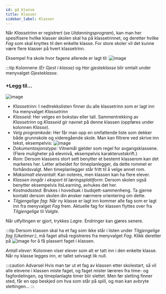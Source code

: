 ```yaml
---
id: gd_klasse
title: Klasser
sidebar_label: Klasser
---
```


Når _Klassetrinn_ er registrert (se _Utdanningsprogram_), kan man her spesifisere hvilke klasser skolen skal ha på klassetrinnet, og deretter hvilke _Fag_ som skal knyttes til den enkelte klasse. For store skoler vil det kunne være flere klasser på hvert klassetrinn. 

Eksempel fra skole hvor fagene allerede er lagt til:
![image](https://github.com/BarmanHanssen/iskole/assets/80097133/1aaa3b62-1a8d-4066-83d6-dc9f3e81a79d)


:::tip Kolonnene _(Er Gjest i klasse)_ og _Har gjesteklasse_ blir omtalt under menyvalget _Gjesteklasse_.

### +Legg til...
![image](https://github.com/BarmanHanssen/iskole/assets/80097133/ba556c8b-4d5c-45d0-8e04-3ae0e64dc51b)

- _Klassetrinn_: I nedtrekkslisten finner du alle klassetrinn som er lagt inn fra menyvalget _Klassetrinn_
- _Klasseid_: Her velges en bokstav eller tall. Sammentrekking av  _Klassetrinn_ og _Klasseid_ gir navnet på denne klassen (oppføres under kolonnen _Klasse_). 
- _Velg programkode_: Her får man opp en omfattende liste som dekker både grunnskole og videregående skole. Man kan filtrere ved skrive inn tekst, eksempelvis:
![image](https://github.com/BarmanHanssen/iskole/assets/80097133/b8da5307-1c53-4f39-bf0c-ed97f5db5624)
- _Dokumentasjonstype_: Vitnemål gjelder som regel for avgangsklassene. (Flere muligheter på elevnivå, eksempelvis karakterustskrift.)
- _Rom_: Dersom klassens stort sett benytter et bestemt klasserom kan det markeres her. Letter arbeidet for timeplanlegger, da dette rommet er forhåndsvalgt. Men timeplanlegger står fritt til å velge annet rom.
- _Maksimalt elevantall_: Kan noteres, men klassen kan ha flere elever.
- _Klassen inngår i eksport til læringsplattform_: Dersom skolen også benytter eksempelvis ItsLearning, avhukes det her.
- _Kostnadssted_: Brukes i hovedsak i budsjett-sammenheng. Ta gjerne kontakt dersom skolen din ønsker nærmere orientering om dette.
- _Tilgjengelige fag_: Når ny klasse er lagt inn kommer alle fag som er lagt inn fra menyvalget _Fag_ frem. Aktuelle fag for klassen flyttes over fra _Tilgjengelige_ til _Valgte_.

Når utfyllingen er gjort, trykkes _Lagre_. Endringer kan gjøres senere. 

:::tip Dersom klassen skal ha et fag som ikke står i listen under _Tilgjengelige fag (Uketimer:)_, må faget altså registreres fra menyvalget _Fag_. Klikk deretter på ![image](https://github.com/BarmanHanssen/iskole/assets/80097133/eb9dcc07-e0a4-4db0-b891-c1bda5658efc) for å få plassert faget i klassen.

_Antall elever_: Kolonnen viser elever som alt er tatt inn i den enkelte klasse. Når ny klasse legges inn, er tallet selvsagt lik null.

:::caution Advarsel
Hvis man tar ut et fag av klassen etter skolestart, så vil alle elevene i klassen miste faget, og faget mister læreren fra time- og fagfordelingen, og timeplanlagte timer blir slettet. Men før sletting finner sted, får en opp beskjed om hva som står på spill, og man kan avbryte slettingen...
:::
